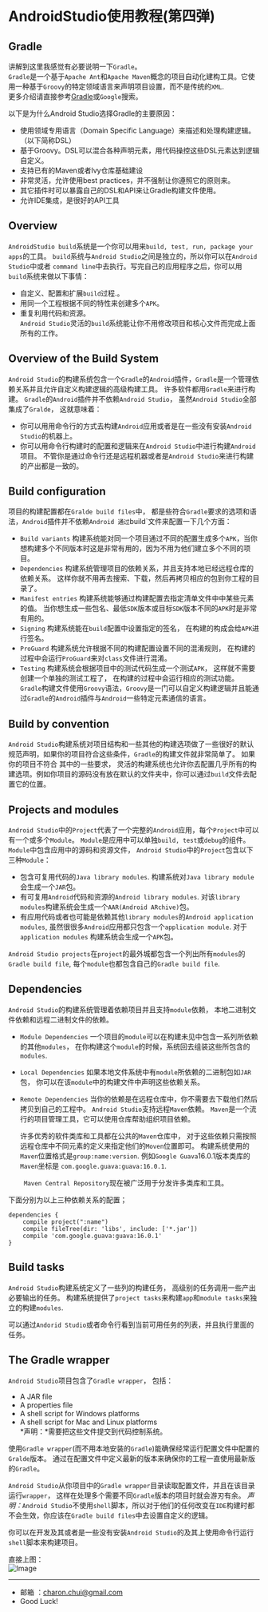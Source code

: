 AndroidStudio使用教程(第四弹)
===
   
Gradle
---

讲解到这里我感觉有必要说明一下`Gradle`。       
`Gradle`是一个基于`Apache Ant`和`Apache Maven`概念的项目自动化建构工具。它使用一种基于`Groovy`的特定领域语言来声明项目设置，而不是传统的`XML`.      
更多介绍请直接参考[Gradle](http://www.gradle.org/)或`Google`搜索。

以下是为什么Android Studio选择Gradle的主要原因：   
- 使用领域专用语言（Domain Specific Language）来描述和处理构建逻辑。（以下简称DSL）
- 基于Groovy。DSL可以混合各种声明元素，用代码操控这些DSL元素达到逻辑自定义。
- 支持已有的Maven或者Ivy仓库基础建设
- 非常灵活，允许使用best practices，并不强制让你遵照它的原则来。
- 其它插件时可以暴露自己的DSL和API来让Gradle构建文件使用。
- 允许IDE集成，是很好的API工具

Overview
---

`AndroidStudio build`系统是一个你可以用来`build, test, run, package your apps`的工具。 `build`系统与`Android Studio`之间是独立的，所以你可以在`Android Studio`中或者
`command line`中去执行。写完自己的应用程序之后，你可以用`build`系统来做以下事情：　　　　　
- 自定义、配置和扩展`build`过程.。     
- 用同一个工程根据不同的特性来创建多个`APK`。    
- 重复利用代码和资源。    
`Android Studio`灵活的`build`系统能让你不用修改项目和核心文件而完成上面所有的工作。 
		
Overview of the Build System
---

`Android Studio`的构建系统包含一个`Gradle`的`Android`插件，`Gradle`是一个管理依赖关系并且允许自定义构建逻辑的高级构建工具。 许多软件都用`Gradle`来进行构建。
`Gradle`的`Android`插件并不依赖`Android Studio`， 虽然`Android Studio`全部集成了`Gralde`， 这就意味着：　　　　    
- 你可以用用命令行的方式去构建`Android`应用或者是在一些没有安装`Android Studio`的机器上。
- 你可以用命令行构建时的配置和逻辑来在`Android Studio`中进行构建`Android`项目。 
不管你是通过命令行还是远程机器或者是`Android Studio`来进行构建的产出都是一致的。 

Build configuration
---

项目的构建配置都在`Gralde build files`中， 都是些符合`Gradle`要求的选项和语法，`Android`插件并不依赖`Android
通过`build`文件来配置一下几个方面：   
- `Build variants` 构建系统能对同一个项目通过不同的配置生成多个`APK`，当你想构建多个不同版本时这是非常有用的，因为不用为他们建立多个不同的项目。    
- `Dependencies` 构建系统管理项目的依赖关系，并且支持本地已经远程仓库的依赖关系。 这样你就不用再去搜索、下载，然后再拷贝相应的包到你工程的目录了。 
- `Manifest entries` 构建系统能够通过构建配置去指定清单文件中中某些元素的值。 当你想生成一些包名、最低`SDK`版本或目标`SDK`版本不同的`APK`时是非常有用的。
- `Signing` 构建系统能在`build`配置中设置指定的签名， 在构建的构成会给`APK`进行签名。 
- `ProGuard` 构建系统允许根据不同的构建配置设置不同的混淆规则， 在构建的过程中会运行`ProGuard`来对`class`文件进行混淆。 
- `Testing` 构建系统会根据项目中的测试代码生成一个测试`APK`， 这样就不需要创建一个单独的测试工程了， 在构建的过程中会运行相应的测试功能。 
`Gradle`构建文件使用`Groovy`语法，`Groovy`是一门可以自定义构建逻辑并且能通过`Gradle`的`Android`插件与`Android`一些特定元素通信的语言。 

Build by convention
---

`Android Studio`构建系统对项目结构和一些其他的构建选项做了一些很好的默认规范声明，如果你的项目符合这些条件，`Gradle`的构建文件就非常简单了。 如果你的项目不符合
其中的一些要求， 灵活的构建系统也允许你去配置几乎所有的构建选项。例如你项目的源码没有放在默认的文件夹中，你可以通过`build`文件去配置它的位置。 

Projects and modules
---

`Android Studio`中的`Project`代表了一个完整的`Android`应用，每个`Project`中可以有一个或多个`Module`。 `Module`是应用中可以单独`build, test`或`debug`的组件。 
`Module`中包含应用中的源码和资源文件， `Android Studio`中的`Project`包含以下三种`Module`：     
- 包含可复用代码的`Java library modules`. 构建系统对`Java library module`会生成一个`JAR`包。 
- 有可复用`Android`代码和资源的`Android library modules`. 对该`library modules`构建系统会生成一个`AAR(Android ARchive)`包。
- 有应用代码或者也可能是依赖其他`library modules`的`Android application modules`, 虽然很很多`Android`应用都只包含一个`application module`. 对于`application modules`
构建系统会生成一个`APK`包。 

`Android Studio projects`在`project`的最外城都包含一个列出所有`modules`的`Gradle build file`, 每个`module`也都包含自己的`Gradle build file`.      

Dependencies
---

`Android Studio`的构建系统管理着依赖项目并且支持`module`依赖，  本地二进制文件依赖和远程二进制文件的依赖。 

- `Module Dependencies`
    一个项目的`module`可以在构建未见中包含一系列所依赖的其他`modules`， 在你构建这个`module`的时候，系统回去组装这些所包含的`modules`. 
- `Local Dependencies`
    如果本地文件系统中有`module`所依赖的二进制包如`JAR`包， 你可以在该`module`中的构建文件中声明这些依赖关系。 
- `Remote Dependencies`
    当你的依赖是在远程仓库中，你不需要去下载他们然后拷贝到自己的工程中。 `Android Studio`支持远程`Maven`依赖。 `Maven`是一个流行的项目管理工具，它可以使用仓库帮助组织项目依赖。         
	
	许多优秀的软件类库和工具都在公共的`Maven`仓库中， 对于这些依赖只需按照远程仓库中不同元素的定义来指定他们的`Moven`位置即可。 构建系统使用的`Maven`位置格式是`group:name:version`. 例如`Google Guava`16.0.1版本类库的`Maven`坐标是
	`com.google.guava:guava:16.0.1`.      
	
	` Maven Central Repository`现在被广泛用于分发许多类库和工具。 
	
下面分别为以上三种依赖关系的配置；   
```
dependencies {
    compile project(":name")
	compile fileTree(dir: 'libs', include: ['*.jar'])
    compile 'com.google.guava:guava:16.0.1'
}
```
	
Build tasks
---

`Android Studio`构建系统定义了一些列的构建任务， 高级别的任务调用一些产出必要输出的任务。 构建系统提供了`project tasks`来构建`app`和`module tasks`来独立的构建`modules`.          

可以通过`Andorid Studio`或者命令行看到当前可用任务的列表，并且执行里面的任务。 

The Gradle wrapper
---

`Android Studio`项目包含了`Gradle wrapper`， 包括：　　　　　
- A JAR file     
- A properties file      
- A shell script for Windows platforms    
- A shell script for Mac and Linux platforms        
*声明：*需要把这些文件提交到代码控制系统。         

使用`Gradle wrapper`(而不用本地安装的`Gradle`)能确保经常运行配置文件中配置的`Gralde`版本。 通过在配置文件中定义最新的版本来确保你的工程一直使用最新版的`Gradle`。 

`Android Studio`从你项目中的`Gradle wrapper`目录读取配置文件，并且在该目录运行`wrapper`， 这样在处理多个需要不同`Gradle`版本的项目时就会游刃有余。 
*声明：*`Android Studio`不使用`shell`脚本，所以对于他们的任何改变在`IDE`构建时都不会生效，你应该在`Gradle build files`中去设置自定义的逻辑。       

你可以在开发及其或者是一些没有安装`Android Studio`的及其上使用命令行运行`shell`脚本来构建项目。   

直接上图：   
![Image](https://github.com/CharonChui/Pictures/master/AndroidStudio_4_1.png?raw=true)	            
		
---

- 邮箱 ：charon.chui@gmail.com  
- Good Luck! 